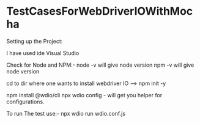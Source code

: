 # TestCasesForWebDriverIOWithMocha

Setting up the Project:

I have used ide Visual Studio

Check for Node and NPM:-
node -v will give node version
npm -v will give node version

cd  to dir where one wants to install webdriver IO
-->   npm init -y

npm install @wdio/cli
npx wdio config - will get you helper for configurations.

To run The test use:-
npx wdio run wdio.conf.js





